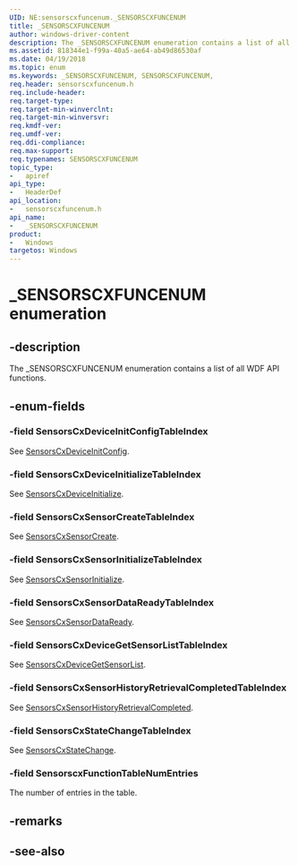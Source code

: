 ```yaml
---
UID: NE:sensorscxfuncenum._SENSORSCXFUNCENUM
title: _SENSORSCXFUNCENUM
author: windows-driver-content
description: The _SENSORSCXFUNCENUM enumeration contains a list of all WDF API functions.
ms.assetid: 818344e1-f99a-40a5-ae64-ab49d86530af
ms.date: 04/19/2018
ms.topic: enum
ms.keywords: _SENSORSCXFUNCENUM, SENSORSCXFUNCENUM,
req.header: sensorscxfuncenum.h
req.include-header:
req.target-type:
req.target-min-winverclnt:
req.target-min-winversvr:
req.kmdf-ver:
req.umdf-ver:
req.ddi-compliance:
req.max-support:
req.typenames: SENSORSCXFUNCENUM
topic_type:
-	apiref
api_type:
-	HeaderDef
api_location:
-	sensorscxfuncenum.h
api_name:
-	_SENSORSCXFUNCENUM
product: 
-	Windows
targetos: Windows
---
```


# _SENSORSCXFUNCENUM enumeration

## -description

The _SENSORSCXFUNCENUM enumeration contains a list of all WDF API functions.

## -enum-fields

### -field SensorsCxDeviceInitConfigTableIndex

See [SensorsCxDeviceInitConfig](https://docs.microsoft.com/windows-hardware/drivers/ddi/content/sensorscx/nf-sensorscx-sensorscxdeviceinitconfig).

### -field SensorsCxDeviceInitializeTableIndex

See [SensorsCxDeviceInitialize](https://docs.microsoft.com/windows-hardware/drivers/ddi/content/sensorscx/nf-sensorscx-sensorscxdeviceinitialize).

### -field SensorsCxSensorCreateTableIndex

See [SensorsCxSensorCreate](https://docs.microsoft.com/windows-hardware/drivers/ddi/content/sensorscx/nf-sensorscx-sensorscxsensorcreate).

### -field SensorsCxSensorInitializeTableIndex

See [SensorsCxSensorInitialize](https://docs.microsoft.com/windows-hardware/drivers/ddi/content/sensorscx/nf-sensorscx-sensorscxsensorinitialize).

### -field SensorsCxSensorDataReadyTableIndex

See [SensorsCxSensorDataReady](https://docs.microsoft.com/windows-hardware/drivers/ddi/content/sensorscx/nf-sensorscx-sensorscxsensordataready).

### -field SensorsCxDeviceGetSensorListTableIndex

See [SensorsCxDeviceGetSensorList](https://docs.microsoft.com/windows-hardware/drivers/ddi/content/sensorscx/nf-sensorscx-sensorscxdevicegetsensorlist).

### -field SensorsCxSensorHistoryRetrievalCompletedTableIndex

See [SensorsCxSensorHistoryRetrievalCompleted](..\sensorscx\nf-sensorscx-sensorscxsensorhistoryretrievalcompleted.md).

### -field SensorsCxStateChangeTableIndex

See [SensorsCxStateChange](https://docs.microsoft.com/windows-hardware/drivers/ddi/content/sensorscx/nf-sensorscx-sensorscxstatechange).

### -field SensorscxFunctionTableNumEntries

The number of entries in the table.

## -remarks

## -see-also

